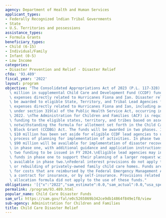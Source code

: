 ```yaml
---
agency: Department of Health and Human Services
applicant_types:
- Federally Recognized lndian Tribal Governments
- State
- U.S. Territories and possessions
assistance_types:
- Formula Grants
beneficiary_types:
- Child (6-15)
- Individual/Family
- Infant (0-5)
- Low Income
categories:
- Disaster Prevention and Relief - Disaster Relief
cfda: '93.489'
fiscal_year: '2022'
layout: program
objective: "The Consolidated Appropriations Act of 2023 (P.L. 117-328) provided $100\
  \ million in supplemental Child Care and Development Fund (CCDF) funding for necessary\
  \ expenses directly related to Hurricanes Fiona and Ian. Disaster relief funds will\
  \ be awarded to eligible State, Territory, and Tribal Lead Agencies for child care\
  \ expenses directly related to Hurricanes Fiona and Ian, including activities authorized\
  \ under section 319(a) of the Public Health Service Act, occurring in calendar year\
  \ 2022. \nThe Administration for Children and Families (ACF) is required to distribute\
  \ funding to the eligible states, territory, and tribes based on assessed need,\
  \ notwithstanding the formula for allotment set forth in the Child Care and Development\
  \ Block Grant (CCDBG) Act. The funds will be awarded in two phases. In phase one,\
  \ $10 million has been set aside for eligible CCDF lead agencies to undertake a\
  \ process of planning for implementation of activities. In phase two, approximately\
  \ $90 million will be available for implementation of disaster recovery plans developed\
  \ in phase one, with additional guidance and application instructions for phase\
  \ two funding to be issued in FY 2024.\nEligible lead agencies may initially request\
  \ funds in phase one to support their planning of a larger request with funding\
  \ available in phase two.\nFederal interest provisions do not apply to the renovation\
  \ or rebuilding of privately-owned family child care homes. Funds are not available\
  \ for costs that are reimbursed by the Federal Emergency Management Agency, or under\
  \ a contract for insurance, or by self-insurance. Provisions related to the CCDF\
  \ allocation formula did not apply to the use of these funds."
obligations: '[{"x":"2022","sam_estimate":0.0,"sam_actual":0.0,"usa_spending_actual":0.0},{"x":"2023","sam_estimate":10000000.0,"sam_actual":0.0,"usa_spending_actual":0.0},{"x":"2024","sam_estimate":90000000.0,"sam_actual":0.0,"usa_spending_actual":0.0}]'
permalink: /program/93.489.html
popular_name: Child Care Disaster Funds
sam_url: https://sam.gov/fal/e0c5265869b342ce9db14864f849e1f8/view
sub-agency: Administration for Children and Families
title: Child Care Disaster Relief
---
```

